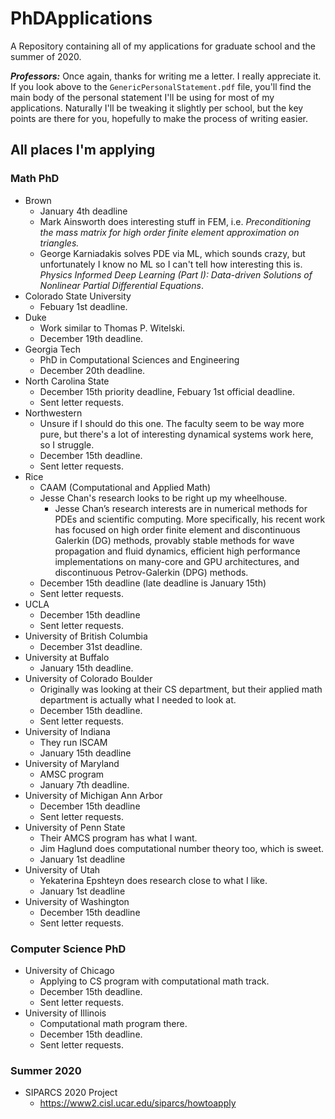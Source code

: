# PhDApplications

A Repository containing all of my applications for graduate school and the
summer of 2020.

***Professors:*** Once again, thanks for writing me a letter. I really
appreciate it. If you look above to the `GenericPersonalStatement.pdf` file,
you'll find the main body of the personal statement I'll be using for most of my
applications. Naturally I'll be tweaking it slightly per school, but the key
points are there for you, hopefully to make the process of writing easier.

## All places I'm applying

### Math PhD
- Brown
    - January 4th deadline
    - Mark Ainsworth does interesting stuff in FEM, i.e. *Preconditioning the
      mass matrix for high order finite element approximation on triangles.*
    - George Karniadakis solves PDE via ML, which sounds crazy, but
      unfortunately I know no ML so I can't tell how interesting this is.
      *Physics Informed Deep Learning (Part I): Data-driven Solutions of
      Nonlinear Partial Differential Equations*.
- Colorado State University
    - Febuary 1st deadline.
- Duke
    - Work similar to Thomas P. Witelski.
    - December 19th deadline.
- Georgia Tech
    - PhD in Computational Sciences and Engineering
    - December 20th deadline.
- North Carolina State
    - December 15th priority deadline, Febuary 1st official deadline.
    - Sent letter requests.
- Northwestern
    - Unsure if I should do this one. The faculty seem to be way more pure, but
      there's a lot of interesting dynamical systems work here, so I struggle.
    - December 15th deadline.
    - Sent letter requests.
- Rice
    - CAAM (Computational and Applied Math)
    - Jesse Chan's research looks to be right up my wheelhouse.
        - Jesse Chan’s research interests are in numerical methods for PDEs and
          scientific computing. More specifically, his recent work has focused
          on high order finite element and discontinuous Galerkin (DG) methods,
          provably stable methods for wave propagation and fluid dynamics,
          efficient high performance implementations on many-core and GPU
          architectures, and discontinuous Petrov-Galerkin (DPG) methods.
    - December 15th deadline (late deadline is January 15th)
    - Sent letter requests.
- UCLA
    - December 15th deadline
    - Sent letter requests.
- University of British Columbia
    - December 31st deadline.
- University at Buffalo
    - January 15th deadline.
- University of Colorado Boulder
    - Originally was looking at their CS department, but their applied math
      department is actually what I needed to look at.
    - December 15th deadline.
    - Sent letter requests.
- University of Indiana
    - They run ISCAM
    - January 15th deadline
- University of Maryland
    - AMSC program
    - January 7th deadline.
- University of Michigan Ann Arbor
    - December 15th deadline
    - Sent letter requests.
- University of Penn State
    - Their AMCS program has what I want.
    - Jim Haglund does computational number theory too, which is sweet.
    - January 1st deadline
- University of Utah
    - Yekaterina Epshteyn does research close to what I like.
    - January 1st deadline
- University of Washington
    - December 15th deadline
    - Sent letter requests.

### Computer Science PhD

- University of Chicago
    - Applying to CS program with computational math track.
    - December 15th deadline.
    - Sent letter requests.
- University of Illinois
    - Computational math program there.
    - December 15th deadline.
    - Sent letter requests.

### Summer 2020

- SIPARCS 2020 Project
  - https://www2.cisl.ucar.edu/siparcs/howtoapply
